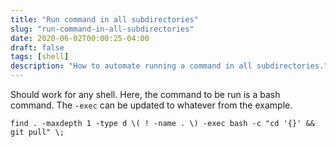```yaml
---
title: "Run command in all subdirectories"
slug: "run-command-in-all-subdirectories"
date: 2020-06-02T00:00:25-04:00
draft: false
tags: [shell]
description: "How to automate running a command in all subdirectories."
---
```

Should work for any shell. Here, the command to be run is a bash command. The `-exec` can be updated to whatever from the example.

```console
find . -maxdepth 1 -type d \( ! -name . \) -exec bash -c "cd '{}' && git pull" \;
```
